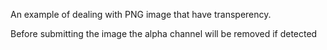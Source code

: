 An example of dealing with PNG image that have transperency.

Before submitting the image the alpha channel will be removed if detected
